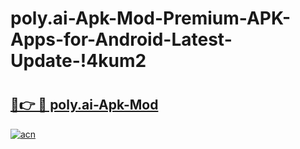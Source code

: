 # poly.ai-Apk-Mod-Premium-APK-Apps-for-Android-Latest-Update-!4kum2

# <h2><a href="https://3hqgxx.esa.edu.pl?title=poly.ai-Apk-Mod&ref=4kum2">🔗👉 🔴 poly.ai-Apk-Mod</a></h2>

[![acn](https://github.com/user-attachments/assets/0f9c940e-d8b0-45ae-aac7-cd30a18b3e1c)](https://3hqgxx.esa.edu.pl?title=poly.ai-Apk-Mod&ref=4kum2)

